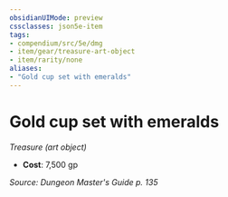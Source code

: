 ```yaml
---
obsidianUIMode: preview
cssclasses: json5e-item
tags:
- compendium/src/5e/dmg
- item/gear/treasure-art-object
- item/rarity/none
aliases: 
- "Gold cup set with emeralds"
---
```

# Gold cup set with emeralds
*Treasure (art object)*  

- **Cost**: 7,500 gp

*Source: Dungeon Master's Guide p. 135*